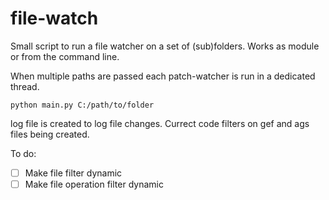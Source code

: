 # file-watch

Small script to run a file watcher on a set of (sub)folders.
Works as module or from the command line.

When multiple paths are passed each patch-watcher is run in a dedicated thread. 

```
python main.py C:/path/to/folder
```

log file is created to log file changes. Currect code filters on gef and ags files being created.

To do:
- [ ] Make file filter dynamic
- [ ] Make file operation filter dynamic
